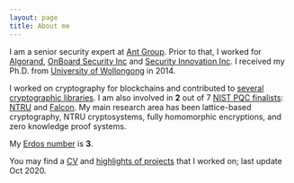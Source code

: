 ```yaml
---
layout: page
title: About me
---
```


I am a senior security expert at [Ant Group](https://www.ant-group.com). Prior to that, I worked for [Algorand](algorand.com),
[OnBoard Security Inc](https://www.onboardsecurity.com/) and [Security Innovation Inc](https://www.securityinnovation.com/).
I received my Ph.D. from
[University of Wollongong](https://www.uow.edu.au/) in 2014.

I worked on cryptography for blockchains and contributed to [several cryptographic libraries](https://zhenfeizhang.github.io/material/projects/).  I am also involved in __2__ out of 7 [NIST PQC finalists](https://csrc.nist.gov/projects/post-quantum-cryptography/round-3-submissions): [NTRU](https://ntru.org)
and [Falcon](https://falcon-sign.info/).
My main research area has been lattice-based
cryptography, NTRU cryptosystems, fully homomorphic
encryptions, and zero knowledge proof systems.

My [Erdos number](https://en.wikipedia.org/wiki/List_of_people_by_Erdős_number) is __3__.


You may find a [CV](../cv/output/cv.pdf) and
[highlights of projects](https://zhenfeizhang.github.io/material/projects/) that I worked on;
last update Oct 2020.
